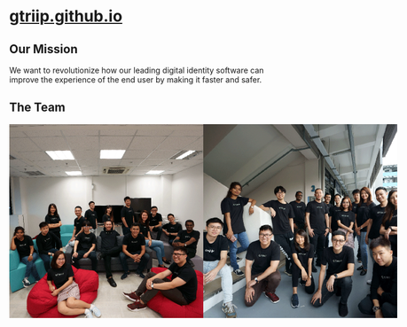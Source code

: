[gtriip.github.io](https://gtriip.github.io)
===================

## Our Mission

We want to revolutionize how our leading digital identity software can improve the experience 
of the end user by making it faster and safer.

## The Team

<div style="display:flex;flex-flow:row-wrap;">

<img src="teams/team1.png" width="350" height="100%"/>

<img src="teams/team2.png" width="350" height="100%"/>

</div>
